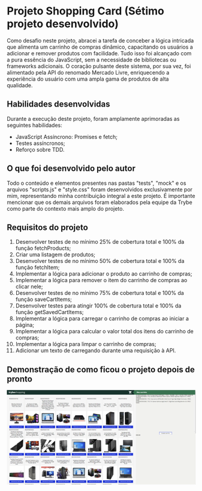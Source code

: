 # Projeto Shopping Card (Sétimo projeto desenvolvido)

Como desafio neste projeto, abracei a tarefa de conceber a lógica intricada que alimenta um carrinho de compras dinâmico, capacitando os usuários a adicionar e remover produtos com facilidade. Tudo isso foi alcançado com a pura essência do JavaScript, sem a necessidade de bibliotecas ou frameworks adicionais. O coração pulsante deste sistema, por sua vez, foi alimentado pela API do renomado Mercado Livre, enriquecendo a experiência do usuário com uma ampla gama de produtos de alta qualidade.

## Habilidades desenvolvidas

Durante a execução deste projeto, foram amplamente aprimoradas as seguintes habilidades:

- JavaScript Assíncrono: Promises e fetch;
- Testes assíncronos;
- Reforço sobre TDD.

## O que foi desenvolvido pelo autor

Todo o conteúdo e elementos presentes nas pastas "tests", "mock" e os arquivos "scripts.js" e "style.css" foram desenvolvidos exclusivamente por mim, representando minha contribuição integral a este projeto. É importante mencionar que os demais arquivos foram elaborados pela equipe da Trybe como parte do contexto mais amplo do projeto.

## Requisitos do projeto

1. Desenvolver testes de no mínimo 25% de cobertura total e 100% da função fetchProducts;
2. Criar uma listagem de produtos;
3. Desenvolver testes de no mínimo 50% de cobertura total e 100% da função fetchItem;
4. Implementar a lógica para adicionar o produto ao carrinho de compras;
5. Implementar a lógica para remover o item do carrinho de compras ao clicar nele;
6. Desenvolver testes de no mínimo 75% de cobertura total e 100% da função saveCartItems;
7. Desenvolver testes para atingir 100% de cobertura total e 100% da função getSavedCartItems;
8. Implementar a lógica para carregar o carrinho de compras ao iniciar a página;
9. Implementar a lógica para calcular o valor total dos itens do carrinho de compras;
10. Implementar a lógica para limpar o carrinho de compras;
11. Adicionar um texto de carregando durante uma requisição à API.

## Demonstração de como ficou o projeto depois de pronto

![Imagem do carrinho de compras](image.png)